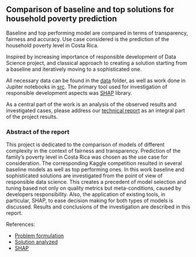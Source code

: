 ## Comparison of baseline and top solutions for household poverty prediction

Baseline and top performing model are compared in terms of transparency, fairness and accuracy. 
Use case considered is the prediction of the household poverty level in Costa Rica.


Inspired by increasing importance of responsible development of Data Science project, 
and classical approach to creating a solution starting from a baseline and iteratively moving to a sophisticated one.

All necessary data can be found in the [data](https://github.com/OlehLuk/responsible-prediction-analysis/tree/master/data) folder, as well as work done in Jupiter notebooks in [src](https://github.com/OlehLuk/responsible-prediction-analysis/tree/master/src). The primary tool used for investigation of responsible development aspects was [SHAP](https://github.com/slundberg/shap) library.

As a central part of the work is an analysis of the observed results and investigated cases, please address our [technical report](https://github.com/OlehLuk/responsible-prediction-analysis/tree/master/report) as an integral part of the project results.


### Abstract of the report
 This project is dedicated to the comparison of models of different complexity in the context of fairness and transparency. Prediction of the family’s poverty level in Costa Rica was chosen as the use case for consideration. The corresponding Kaggle competition resulted in several baseline models as well as top performing ones. In this work baseline and sophisticated solutions are investigated from the point of view of responsible data science. This creates a precedent of model selection and tuning based not only on quality metrics but meta-conditions, caused by developers responsibility. Also, the application of existing tools, in particular, SHAP, to ease decision making for both types of models is discussed. Results and conclusions of the investigation are described in this report.


References:
* [Problem formulation](https://www.kaggle.com/c/costa-rican-household-poverty-prediction)
* [Solution analyzed](https://www.kaggle.com/willkoehrsen/a-complete-introduction-and-walkthrough)
* [SHAP](https://github.com/slundberg/shap)
